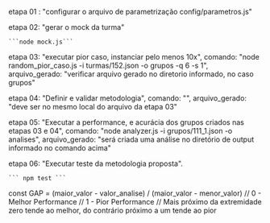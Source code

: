   etapa 01 : "configurar o arquivo de parametrização config/parametros.js"
  
  etapa 02: "gerar o mock da turma"

    ```node mock.js```
  
  etapa 03: "executar pior caso, instanciar pelo menos 10x",
    comando: "node random_pior_caso.js -i turmas/152.json -o grupos -q 6 -s 1",
    arquivo_gerado: "verificar arquivo gerado no diretorio informado, no caso grupos"
  
  etapa 04: "Definir e validar metodologia",
    comando: "",
    arquivo_gerado: "deve ser no mesmo local do arquivo da etapa 03"
  
  etapa 05: "Executar a performance, e acurácia dos grupos criados nas etapas 03 e 04",
    comando: "node analyzer.js -i grupos/111_1.json -o analises",
    arquivo_gerado: "será criada uma análise no diretório de output informado no comando acima"
  
  etapa 06: "Executar teste da metodologia proposta".
  
    ``` npm test ```




const GAP = (maior_valor - valor_analise) / (maior_valor - menor_valor)
// 0 - Melhor Performance
// 1 - Pior Performance
// Mais próximo da extremidade zero tende ao melhor, do contrário próximo a um tende ao pior

